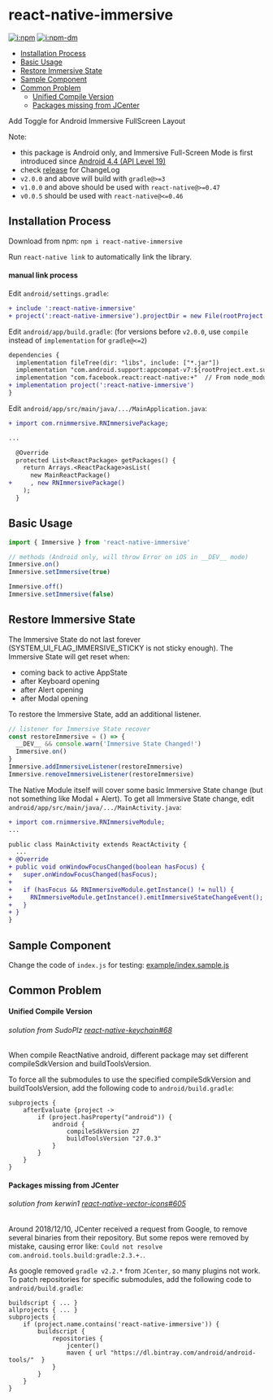 # react-native-immersive 

[![i:npm]][l:npm]
[![i:npm-dm]][l:npm]

* [Installation Process](#installation-process)
* [Basic Usage](#basic-usage)
* [Restore Immersive State](#restore-immersive-state)
* [Sample Component](#sample-component)
* [Common Problem](#common-problem)
  - [Unified Compile Version](#unified-compile-version)
  - [Packages missing from JCenter](#packages-missing-from-jcenter)

Add Toggle for Android Immersive FullScreen Layout


Note:
- this package is Android only, and Immersive Full-Screen Mode is first introduced since [Android 4.4 (API Level 19)][l:immersive]
- check [release][l:release] for ChangeLog
- `v2.0.0` and above will build with `gradle@>=3`
- `v1.0.0` and above should be used with `react-native@>=0.47`
- `v0.0.5` should be used with `react-native@<=0.46`


## Installation Process

Download from npm: `npm i react-native-immersive`

Run `react-native link` to automatically link the library.

#### manual link process

Edit `android/settings.gradle`:

```diff
+ include ':react-native-immersive'
+ project(':react-native-immersive').projectDir = new File(rootProject.projectDir, '../node_modules/react-native-immersive/android')
```

Edit `android/app/build.gradle`: (for versions before `v2.0.0`, use `compile` instead of `implementation` for `gradle@<=2`)

```diff
dependencies {
  implementation fileTree(dir: "libs", include: ["*.jar"])
  implementation "com.android.support:appcompat-v7:${rootProject.ext.supportLibVersion}"
  implementation "com.facebook.react:react-native:+"  // From node_modules
+ implementation project(':react-native-immersive')
}
```

Edit `android/app/src/main/java/.../MainApplication.java`:

```diff
+ import com.rnimmersive.RNImmersivePackage;

...

  @Override
  protected List<ReactPackage> getPackages() {
    return Arrays.<ReactPackage>asList(
      new MainReactPackage()
+     , new RNImmersivePackage()
    );
  }
```


## Basic Usage

```js
import { Immersive } from 'react-native-immersive'

// methods (Android only, will throw Error on iOS in __DEV__ mode)
Immersive.on()
Immersive.setImmersive(true)

Immersive.off()
Immersive.setImmersive(false)
```


## Restore Immersive State 

The Immersive State do not last forever (SYSTEM_UI_FLAG_IMMERSIVE_STICKY is not sticky enough). 
The Immersive State will get reset when:

- coming back to active AppState
- after Keyboard opening
- after Alert opening
- after Modal opening

To restore the Immersive State, add an additional listener.

```js
// listener for Immersive State recover
const restoreImmersive = () => {
  __DEV__ && console.warn('Immersive State Changed!')
  Immersive.on()
}
Immersive.addImmersiveListener(restoreImmersive)
Immersive.removeImmersiveListener(restoreImmersive)
```

The Native Module itself will cover some basic Immersive State change (but not something like Modal + Alert).
To get all Immersive State change, edit `android/app/src/main/java/.../MainActivity.java`:

```diff
+ import com.rnimmersive.RNImmersiveModule;
...

public class MainActivity extends ReactActivity {
  ...
+ @Override
+ public void onWindowFocusChanged(boolean hasFocus) {
+   super.onWindowFocusChanged(hasFocus);
+
+   if (hasFocus && RNImmersiveModule.getInstance() != null) {
+     RNImmersiveModule.getInstance().emitImmersiveStateChangeEvent();
+   }
+ }
}
```


## Sample Component

Change the code of `index.js` for testing: 
[example/index.sample.js](example/index.sample.js)


## Common Problem

#### Unified Compile Version
###### solution from SudoPlz [react-native-keychain#68][l:issue68]

When compile ReactNative android,
different package may set different compileSdkVersion and buildToolsVersion.

To force all the submodules to use the specified compileSdkVersion and buildToolsVersion,
add the following code to `android/build.gradle`:

```
subprojects {
    afterEvaluate {project ->
        if (project.hasProperty("android")) {
            android {
                compileSdkVersion 27
                buildToolsVersion "27.0.3"
            }
        }
    }
}
```

#### Packages missing from JCenter
###### solution from kerwin1 [react-native-vector-icons#605][l:issue605]

Around 2018/12/10, 
JCenter received a request from Google, to remove several binaries from their repository.
But some repos were removed by mistake, 
causing error like: `Could not resolve com.android.tools.build:gradle:2.3.+.`.

As google removed `gradle v2.2.*` from `JCenter`, so many plugins not work.
To patch repositories for specific submodules,
add the following code to `android/build.gradle`:

```
buildscript { ... }
allprojects { ... }
subprojects {
    if (project.name.contains('react-native-immersive')) {
        buildscript {
            repositories {
                jcenter()
                maven { url "https://dl.bintray.com/android/android-tools/"  }
            }
        }
    }
}
```


[i:npm]: https://img.shields.io/npm/v/react-native-immersive.svg
[i:npm-dm]: https://img.shields.io/npm/dm/react-native-immersive.svg
[l:npm]: https://npm.im/react-native-immersive
[l:immersive]: https://developer.android.com/training/system-ui/immersive.html
[l:release]: https://github.com/mockingbot/react-native-immersive/releases
[l:issue68]: https://github.com/oblador/react-native-keychain/issues/68#issuecomment-304836725
[l:issue605]: https://github.com/oblador/react-native-vector-icons/issues/605#issuecomment-446195008
